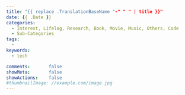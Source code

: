 ```yaml
---
title: "{{ replace .TranslationBaseName "-" " " | title }}"
date: {{ .Date }}
categories:
  - Interest, Lifelog, Research, Book, Movie, Music, Others, Code
  - Sub-Categories
tags:
  -
keywords:
  - tech

comments:       false
showMeta:       false
showActions:    false
#thumbnailImage: //example.com/image.jpg
---
```


